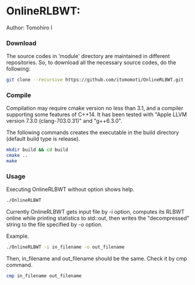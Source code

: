 OnlineRLBWT:
===============
Author: Tomohiro I

### Download

The source codes in 'module' directory are maintained in different repositories.
So, to download all the necessary source codes, do the following:
```sh
git clone --recursive https://github.com/itomomoti/OnlineRLBWT.git
```

### Compile

Compilation may require cmake version no less than 3.1, and a compiler supporting some features of C++14.
It has been tested with "Apple LLVM version 7.3.0 (clang-703.0.31)" and "g++6.3.0".

The following commands creates the executable in the build directory (default build type is release).
```sh
mkdir build && cd build
cmake ..
make
```


### Usage

Executing OnlineRLBWT without option shows help.

```sh
./OnlineRLBWT
```

Currently OnlineRLBWT gets input file by -i option, 
computes its RLBWT online while printing statistics to std::out,
then writes the "decompressed" string to the file specified by -o option.

Example.

```sh
./OnlineRLBWT -i in_filename -o out_filename
```

Then, in_filename and out_filename should be the same. Check it by cmp command.

```sh
cmp in_filename out_filename
```
